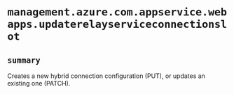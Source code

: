 # `management.azure.com.appservice.webapps.updaterelayserviceconnectionslot`

## `summary`
Creates a new hybrid connection configuration (PUT), or updates an existing one (PATCH).


